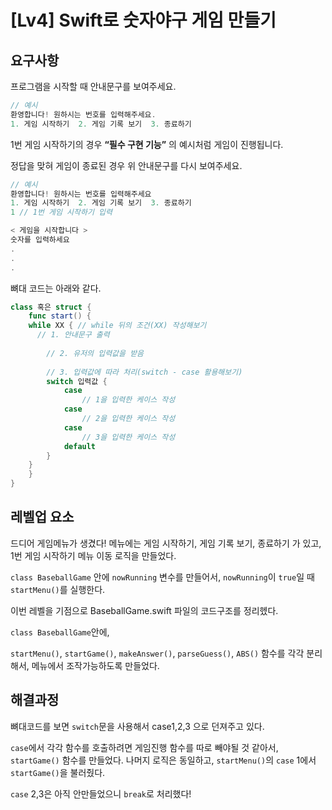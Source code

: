 # [Lv4] Swift로 숫자야구 게임 만들기

## 요구사항

프로그램을 시작할 때 안내문구를 보여주세요.

```swift
// 예시
환영합니다! 원하시는 번호를 입력해주세요.
1. 게임 시작하기  2. 게임 기록 보기  3. 종료하기
```

1번 게임 시작하기의 경우 **“필수 구현 기능”** 의 예시처럼 게임이 진행됩니다.

정답을 맞혀 게임이 종료된 경우 위 안내문구를 다시 보여주세요.


```swift
// 예시
환영합니다! 원하시는 번호를 입력해주세요
1. 게임 시작하기  2. 게임 기록 보기  3. 종료하기
1 // 1번 게임 시작하기 입력

< 게임을 시작합니다 >
숫자를 입력하세요
.
.
.
```

뼈대 코드는 아래와 같다.

```swift
class 혹은 struct {
	func start() {
    while XX { // while 뒤의 조건(XX) 작성해보기
      // 1. 안내문구 출력
      
	    // 2. 유저의 입력값을 받음
	       
	    // 3. 입력값에 따라 처리(switch - case 활용해보기)
	    switch 입력값 {
		    case 
			    // 1을 입력한 케이스 작성
		    case 
			    // 2을 입력한 케이스 작성
		    case 
			    // 3을 입력한 케이스 작성
		    default
	    }
    }
	}
}
```

## 레벨업 요소

드디어 게임메뉴가 생겼다! 메뉴에는 게임 시작하기, 게임 기록 보기, 종료하기 가 있고, 1번 게임 시작하기 메뉴 이동 로직을 만들었다.

```class BaseballGame``` 안에 ```nowRunning``` 변수를 만들어서, ```nowRunning```이 ```true```일 때 ```startMenu()```를 실행한다.

이번 레벨을 기점으로 BaseballGame.swift 파일의 코드구조를 정리헸다.

```class BaseballGame```안에,

```startMenu()```, ```startGame()```, ```makeAnswer()```, ```parseGuess()```, ```ABS()``` 함수를 각각 분리해서, 메뉴에서 조작가능하도록 만들었다.

## 해결과정

뼈대코드를 보면 ```switch```문을 사용해서 case1,2,3 으로 던져주고 있다.

```case```에서 각각 함수를 호출하려면 게임진행 함수를 따로 빼야될 것 같아서, ```startGame()``` 함수를 만들었다. 나머지 로직은 동일하고, ```startMenu()```의 ```case``` 1에서 ```startGame()```을 불러줬다. 

```case``` 2,3은 아직 안만들었으니 ```break```로 처리했다!







